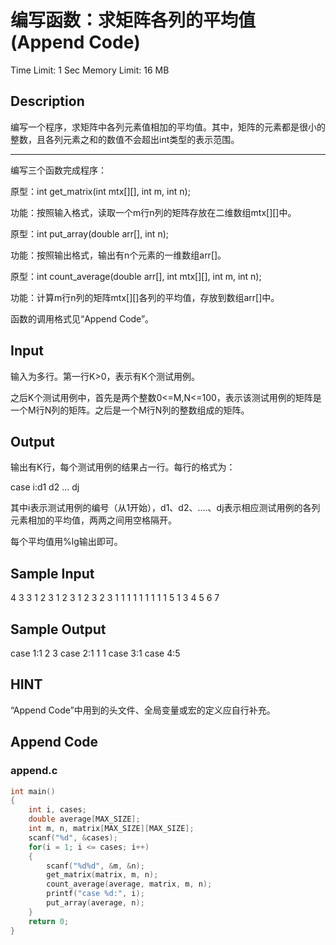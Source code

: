 # 编写函数：求矩阵各列的平均值 (Append Code)
Time Limit: 1 Sec  Memory Limit: 16 MB

## Description
编写一个程序，求矩阵中各列元素值相加的平均值。其中，矩阵的元素都是很小的整数，且各列元素之和的数值不会超出int类型的表示范围。

-----------------------------------------------------------------------------

编写三个函数完成程序：

原型：int get_matrix(int mtx[][], int m, int n);

功能：按照输入格式，读取一个m行n列的矩阵存放在二维数组mtx[][]中。

原型：int put_array(double arr[], int n);

功能：按照输出格式，输出有n个元素的一维数组arr[]。

原型：int count_average(double arr[], int mtx[][], int m, int n);

功能：计算m行n列的矩阵mtx[][]各列的平均值，存放到数组arr[]中。

函数的调用格式见“Append Code”。

## Input
输入为多行。第一行K>0，表示有K个测试用例。

之后K个测试用例中，首先是两个整数0<=M,N<=100，表示该测试用例的矩阵是一个M行N列的矩阵。之后是一个M行N列的整数组成的矩阵。

## Output
输出有K行，每个测试用例的结果占一行。每行的格式为：

case i:d1 d2 ... dj

其中i表示测试用例的编号（从1开始），d1、d2、....、dj表示相应测试用例的各列元素相加的平均值，两两之间用空格隔开。

每个平均值用%lg输出即可。

## Sample Input
4
3 3
1 2 3
1 2 3
1 2 3
2 3
1 1 1
1 1 1
1 1
1
5 1
3
4
5
6
7
## Sample Output
case 1:1 2 3
case 2:1 1 1
case 3:1
case 4:5
## HINT
  “Append Code”中用到的头文件、全局变量或宏的定义应自行补充。

## Append Code
### append.c
```c
int main()
{
    int i, cases;
    double average[MAX_SIZE];
    int m, n, matrix[MAX_SIZE][MAX_SIZE];
    scanf("%d", &cases);
    for(i = 1; i <= cases; i++)
    {
        scanf("%d%d", &m, &n);
        get_matrix(matrix, m, n);
        count_average(average, matrix, m, n);
        printf("case %d:", i);
        put_array(average, n);
    }
    return 0;
}
```